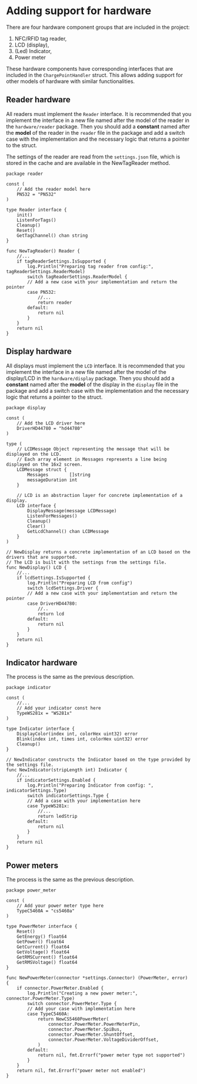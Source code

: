 # Adding support for hardware

There are four hardware component groups that are included in the project:

1. NFC/RFID tag reader,
2. LCD (display),
3. (Led) Indicator,
4. Power meter

These hardware components have corresponding interfaces that are included in the `ChargePointHandler` struct. This
allows adding support for other models of hardware with similar functionalities.

## Reader hardware

All readers must implement the `Reader` interface. It is recommended that you implement the interface in a new file
named after the model of the reader in the `hardware/reader` package. Then you should add a **constant** named after
the **model** of the reader in the `reader` file in the package and add a switch case with the implementation and the
necessary logic that returns a pointer to the struct.

The settings of the reader are read from the `settings.json` file, which is stored in the cache and are available in the
NewTagReader method.

```golang
package reader

const (
	// Add the reader model here
	PN532 = "PN532"
)

type Reader interface {
	init()
	ListenForTags()
	Cleanup()
	Reset()
	GetTagChannel() chan string
}

func NewTagReader() Reader {
	//...
	if tagReaderSettings.IsSupported {
		log.Println("Preparing tag reader from config:", tagReaderSettings.ReaderModel)
		switch tagReaderSettings.ReaderModel {
		// Add a new case with your implementation and return the pointer
		case PN532:
			//...
			return reader
		default:
			return nil
		}
	}
	return nil
}
```

## Display hardware

All displays must implement the `LCD` interface. It is recommended that you implement the interface in a new file named
after the model of the display/LCD in the `hardware/display` package. Then you should add a **constant** named after
the **model** of the display in the `display` file in the package and add a switch case with the implementation and the
necessary logic that returns a pointer to the struct.

```golang
package display

const (
	// Add the LCD driver here
	DriverHD44780 = "hd44780"
)

type (
	// LCDMessage Object representing the message that will be displayed on the LCD.
	// Each array element in Messages represents a line being displayed on the 16x2 screen.
	LCDMessage struct {
		Messages        []string
		messageDuration int
	}

	// LCD is an abstraction layer for concrete implementation of a display.
	LCD interface {
		DisplayMessage(message LCDMessage)
		ListenForMessages()
		Cleanup()
		Clear()
		GetLcdChannel() chan LCDMessage
	}
)

// NewDisplay returns a concrete implementation of an LCD based on the drivers that are supported.
// The LCD is built with the settings from the settings file.
func NewDisplay() LCD {
	//...
	if lcdSettings.IsSupported {
		log.Println("Preparing LCD from config")
		switch lcdSettings.Driver {
		// Add a new case with your implementation and return the pointer
		case DriverHD44780:
			//..
			return lcd
		default:
			return nil
		}
	}
	return nil
}
```

## Indicator hardware

The process is the same as the previous description.

```golang
package indicator

const (
	//...
	// Add your indicator const here
	TypeWS281x = "WS281x"
)

type Indicator interface {
	DisplayColor(index int, colorHex uint32) error
	Blink(index int, times int, colorHex uint32) error
	Cleanup()
}

// NewIndicator constructs the Indicator based on the type provided by the settings file.
func NewIndicator(stripLength int) Indicator {
	//...
	if indicatorSettings.Enabled {
		log.Println("Preparing Indicator from config: ", indicatorSettings.Type)
		switch indicatorSettings.Type {
		// Add a case with your implementation here
		case TypeWS281x:
			//...
			return ledStrip
		default:
			return nil
		}
	}
	return nil
}
```

## Power meters

The process is the same as the previous description.

```golang
package power_meter

const (
	// Add your power meter type here
	TypeC5460A = "cs5460a"
)

type PowerMeter interface {
	Reset()
	GetEnergy() float64
	GetPower() float64
	GetCurrent() float64
	GetVoltage() float64
	GetRMSCurrent() float64
	GetRMSVoltage() float64
}

func NewPowerMeter(connector *settings.Connector) (PowerMeter, error) {
	if connector.PowerMeter.Enabled {
		log.Println("Creating a new power meter:", connector.PowerMeter.Type)
		switch connector.PowerMeter.Type {
		// Add your case with implementation here
		case TypeC5460A:
			return NewCS5460PowerMeter(
				connector.PowerMeter.PowerMeterPin,
				connector.PowerMeter.SpiBus,
				connector.PowerMeter.ShuntOffset,
				connector.PowerMeter.VoltageDividerOffset,
			)
		default:
			return nil, fmt.Errorf("power meter type not supported")
		}
	}
	return nil, fmt.Errorf("power meter not enabled")
}
```

